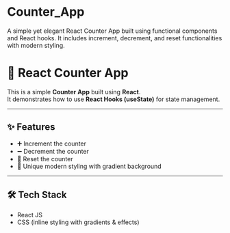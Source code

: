 # Counter_App
A simple yet elegant React Counter App built using functional components and React hooks. It includes increment, decrement, and reset functionalities with modern styling.

# 🚀 React Counter App

This is a simple **Counter App** built using **React**.  
It demonstrates how to use **React Hooks (useState)** for state management.

---

## ✨ Features
- ➕ Increment the counter
- ➖ Decrement the counter
- 🔄 Reset the counter
- 🎨 Unique modern styling with gradient background

---

## 🛠️ Tech Stack
- React JS
- CSS (inline styling with gradients & effects)
